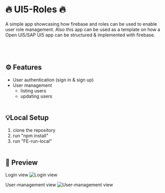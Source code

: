 # 🔥 UI5-Roles 🔥
A simple app showcasing how firebase and roles can be used to enable user role management.
Also this app can be used as a template on how a Open UI5/SAP UI5 app can be structured & implemented with firebase. 
<br/><br/><br/><br/>


## ⚙️ Features
- User authentication (sign in & sign up)
- User management
  - listing users
  - updating users
<br/><br/>


## 💡Local Setup
1. clone the repository
2. run "npm install"
3. run "FE-run-local"
<br/><br/>


## 📃 Preview

Login view
![Login view](https://i.imgur.com/wZ0BbtS.png)

User-management view
![User-management view](https://i.imgur.com/AD0VsUM.png)
